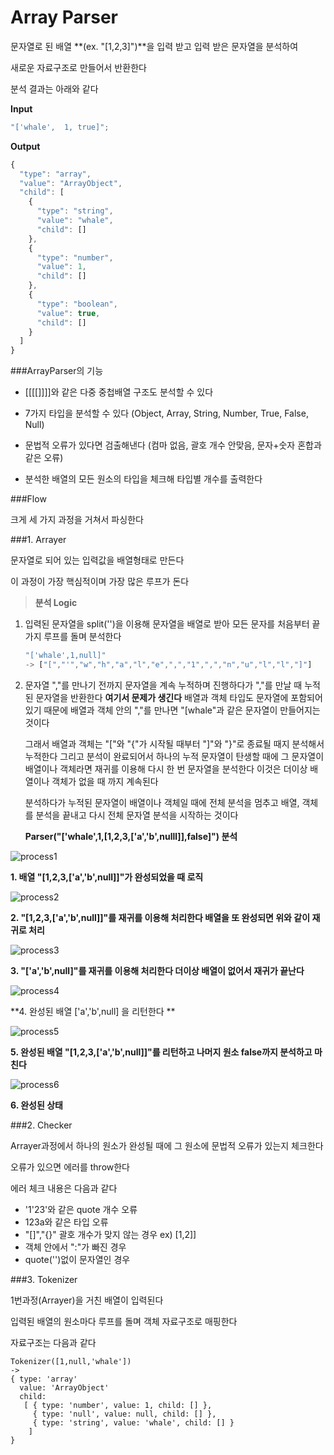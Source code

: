 # Array Parser

문자열로 된 배열 **(ex. "[1,2,3]")**을 입력 받고 입력 받은 문자열을 분석하여

새로운 자료구조로 만들어서 반환한다

분석 결과는 아래와 같다

**Input**

```js
"['whale',  1, true]";
```

**Output**

```js
{
  "type": "array",
  "value": "ArrayObject",
  "child": [
    {
      "type": "string",
      "value": "whale",
      "child": []
    },
    {
      "type": "number",
      "value": 1,
      "child": []
    },
    {
      "type": "boolean",
      "value": true,
      "child": []
    }
  ]
}
```

###ArrayParser의 기능

- [[[[]]]]와 같은 다중 중첩배열 구조도 분석할 수 있다

- 7가지 타입을 분석할 수 있다 (Object, Array, String, Number, True, False, Null)
- 문법적 오류가 있다면 검출해낸다 (컴마 없음, 괄호 개수 안맞음, 문자+숫자 혼합과 같은 오류)
- 분석한 배열의 모든 원소의 타입을 체크해 타입별 개수를 출력한다

###Flow

크게 세 가지 과정을 거쳐서 파싱한다

###1. Arrayer

문자열로 되어 있는 입력값을 배열형태로 만든다

이 과정이 가장 핵심적이며 가장 많은 루프가 돈다



> **분석 Logic**

1. 입력된 문자열을 split('')을 이용해 문자열을 배열로 받아 모든 문자를 처음부터 끝가지 루프를 돌며 분석한다

   ```js
   "['whale',1,null]"
   -> ["[","'","w","h","a","l","e",",","1",",","n","u","l","l","]"]
   ```

2. 문자열 ","를 만나기 전까지 문자열을 계속 누적하며 진행하다가 ","를 만날 때 누적된 문자열을 반환한다
   **여기서 문제가 생긴다** 배열과 객체 타입도 문자열에 포함되어 있기 때문에 배열과 객체 안의 ","를 만나면 "[whale"과 같은 문자열이 만들어지는 것이다

   그래서 배열과 객체는 "["와 "{"가 시작될 때부터 "]"와 "}"로 종료될 때지 분석해서 누적한다 그리고 분석이 완료되어서 하나의 누적 문자열이 탄생할 때에 그 문자열이 배열이나 객체라면 재귀를 이용해 다시 한 번 문자열을 분석한다
   이것은 더이상 배열이나 객체가 없을 때 까지 계속된다

   분석하다가 누적된 문자열이 배열이나 객체일 때에 전체 분석을 멈추고  배열, 객체를 분석을 끝내고 다시 전체 문자열 분석을 시작하는 것이다

   **Parser("['whale',1,[1,2,3,['a','b',nulll]],false]") 분석**

![process1](./images/process1.png)

**1. 배열 "[1,2,3,['a','b',null]]"가 완성되었을 때 로직**

![process2](./images/process2.png)

**2. "[1,2,3,['a','b',null]]"를 재귀를 이용해 처리한다 배열을 또 완성되면 위와 같이 재귀로 처리**

![process3](./images/process3.png)

**3. "['a','b',null]"를 재귀를 이용해 처리한다 더이상 배열이 없어서 재귀가 끝난다**

![process4](./images/process4.png)

**4. 완성된 배열 ['a','b',null] 을 리턴한다 **

![process5](./images/process5.png)

**5. 완성된 배열 "[1,2,3,['a','b',null]]"를 리턴하고 나머지 원소 false까지 분석하고 마친다**

![process6](./images/process6.png)

**6. 완성된 상태**

###2. Checker

Arrayer과정에서 하나의 원소가 완성될 때에 그 원소에 문법적 오류가 있는지 체크한다

오류가 있으면 에러를 throw한다

에러 체크 내용은 다음과 같다

- '1'23'와 같은 quote 개수 오류
- 123a와 같은 타입 오류
- "[]","{}" 괄호 개수가 맞지 않는 경우 ex) [1,2]]
- 객체 안에서 ":"가 빠진 경우
- quote('')없이 문자열인 경우

###3. Tokenizer

1번과정(Arrayer)을 거친 배열이 입력된다

입력된 배열의 원소마다 루프를 돌며 객체 자료구조로 매핑한다

자료구조는 다음과 같다

```
Tokenizer([1,null,'whale'])
->
{ type: 'array'
  value: 'ArrayObject'
  child: 
   [ { type: 'number', value: 1, child: [] },
     { type: 'null', value: null, child: [] },
     { type: 'string', value: 'whale', child: [] } 
    ] 
}
```
